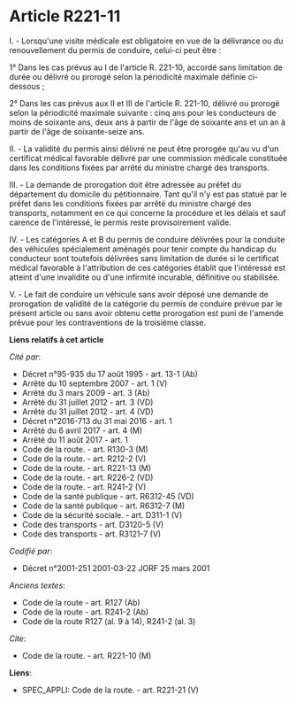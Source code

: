 # Article R221-11

I. - Lorsqu'une visite médicale est obligatoire en vue de la délivrance ou du renouvellement du permis de conduire, celui-ci
peut être :

1° Dans les cas prévus au I de l'article R. 221-10, accordé sans limitation de durée ou délivré ou prorogé selon la
périodicité maximale définie ci-dessous ;

2° Dans les cas prévus aux II et III de l'article R. 221-10, délivré ou prorogé selon la périodicité maximale suivante : cinq
ans pour les conducteurs de moins de soixante ans, deux ans à partir de l'âge de soixante ans et un an à partir de l'âge de
soixante-seize ans.

II. - La validité du permis ainsi délivré ne peut être prorogée qu'au vu d'un certificat médical favorable délivré par une
commission médicale constituée dans les conditions fixées par arrêté du ministre chargé des transports.

III. - La demande de prorogation doit être adressée au préfet du département du domicile du pétitionnaire. Tant qu'il n'y est
pas statué par le préfet dans les conditions fixées par arrêté du ministre chargé des transports, notamment en ce qui
concerne la procédure et les délais et sauf carence de l'intéressé, le permis reste provisoirement valide.

IV. - Les catégories A et B du permis de conduire délivrées pour la conduite des véhicules spécialement aménagés pour tenir
compte du handicap du conducteur sont toutefois délivrées sans limitation de durée si le certificat médical favorable à
l'attribution de ces catégories établit que l'intéressé est atteint d'une invalidité ou d'une infirmité incurable, définitive
ou stabilisée.

V. - Le fait de conduire un véhicule sans avoir déposé une demande de prorogation de validité de la catégorie du permis de
conduire prévue par le présent article ou sans avoir obtenu cette prorogation est puni de l'amende prévue pour les
contraventions de la troisième classe.

**Liens relatifs à cet article**

_Cité par_:

  - Décret n°95-935 du 17 août 1995 - art. 13-1 (Ab)
  - Arrêté du 10 septembre 2007 - art. 1 (V)
  - Arrêté du 3 mars 2009 - art. 3 (Ab)
  - Arrêté du 31 juillet 2012 - art. 3 (VD)
  - Arrêté du 31 juillet 2012 - art. 4 (VD)
  - Décret n°2016-713 du 31 mai 2016 - art. 1
  - Arrêté du 6 avril 2017 - art. 4 (M)
  - Arrêté du 11 août 2017 - art. 1
  - Code de la route. - art. R130-3 (M)
  - Code de la route. - art. R212-2 (V)
  - Code de la route. - art. R221-13 (M)
  - Code de la route. - art. R226-2 (VD)
  - Code de la route. - art. R241-2 (V)
  - Code de la santé publique - art. R6312-45 (VD)
  - Code de la santé publique - art. R6312-7 (M)
  - Code de la sécurité sociale. - art. D311-1 (V)
  - Code des transports - art. D3120-5 (V)
  - Code des transports - art. R3121-7 (V)

_Codifié par_:

  - Décret n°2001-251 2001-03-22 JORF 25 mars 2001

_Anciens textes_:

  - Code de la route - art. R127 (Ab)
  - Code de la route - art. R241-2 (Ab)
  - Code de la route R127 (al. 9 à 14), R241-2 (al. 3)

_Cite_:

  - Code de la route. - art. R221-10 (M)

**Liens**:

  - SPEC_APPLI: Code de la route. - art. R221-21 (V)
